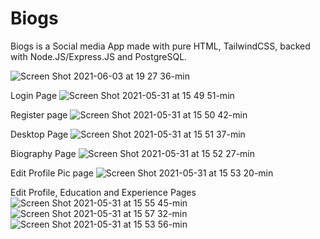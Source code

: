 # Biogs
Biogs is a Social media App made with pure HTML, TailwindCSS, backed with Node.JS/Express.JS and PostgreSQL.


![Screen Shot 2021-06-03 at 19 27 36-min](https://user-images.githubusercontent.com/75132670/120679709-289c2580-c4a2-11eb-81bd-3bb942d81dd8.png)



Login Page
![Screen Shot 2021-05-31 at 15 49 51-min](https://user-images.githubusercontent.com/75132670/120213446-e2458d00-c23b-11eb-86e1-20b36ecf0441.png)


Register page
![Screen Shot 2021-05-31 at 15 50 42-min](https://user-images.githubusercontent.com/75132670/120213478-ec678b80-c23b-11eb-89ac-aeef05513066.png)


Desktop Page
![Screen Shot 2021-05-31 at 15 51 37-min](https://user-images.githubusercontent.com/75132670/120213547-02754c00-c23c-11eb-8fd9-77e2c1d45f19.png)


Biography Page
![Screen Shot 2021-05-31 at 15 52 27-min](https://user-images.githubusercontent.com/75132670/120213642-1b7dfd00-c23c-11eb-9ddc-aa5a0ffb464e.png)


Edit Profile Pic page
![Screen Shot 2021-05-31 at 15 53 20-min](https://user-images.githubusercontent.com/75132670/120213686-289aec00-c23c-11eb-9129-9b70793072a3.png)


Edit Profile, Education and Experience Pages
![Screen Shot 2021-05-31 at 15 55 45-min](https://user-images.githubusercontent.com/75132670/120213845-60099880-c23c-11eb-9bb5-6845d4e71bae.png)
![Screen Shot 2021-05-31 at 15 57 32-min](https://user-images.githubusercontent.com/75132670/120213848-61d35c00-c23c-11eb-8157-6420c3ad815c.png)
![Screen Shot 2021-05-31 at 15 53 56-min](https://user-images.githubusercontent.com/75132670/120213814-55e79a00-c23c-11eb-8177-148a92ad7520.png)
